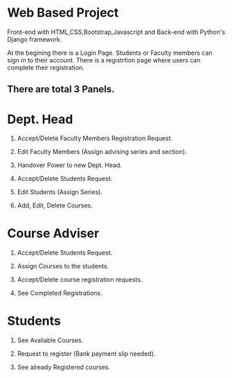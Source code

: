 # Web Based Project
Front-end with HTML,CSS,Bootstrap,Javascript
and Back-end with Python's Django framework.

At the begining there is a Login Page. Students or Faculty members can sign in to their account. There is a registrtion page where users can complete their registration.

## There are total 3 Panels.

# Dept. Head
1. Accept/Delete Faculty Members Registration Request.

2. Edit Faculty Members (Assign advising series and section).
   
3. Handover Power to new Dept. Head.

4. Accept/Delete Students Request.

5. Edit Students (Assign Series).

6. Add, Edit, Delete Courses.


# Course Adviser
1. Accept/Delete Students Request.

2. Assign Courses to the students.

3. Accept/Delete course registration requests.

4. See Completed Registrations.


# Students
1. See Avaliable Courses.

2. Request to register (Bank payment slip needed).

3. See already Registered courses.

